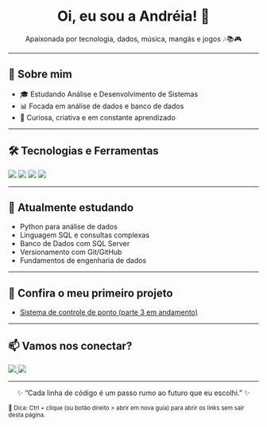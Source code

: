 <h1 align="center">Oi, eu sou a Andréia! 🌸</h1>
<p align="center">Apaixonada por tecnologia, dados, música, mangás e jogos 🎶📚🎮</p>

---

## 🚀 Sobre mim

- 🎓 Estudando Análise e Desenvolvimento de Sistemas  
- 📊 Focada em análise de dados e banco de dados  
- 🌟 Curiosa, criativa e em constante aprendizado  

---

## 🛠️ Tecnologias e Ferramentas

<p align="left">
  <img src="https://img.shields.io/badge/Python-8e44ad?style=for-the-badge&logo=python&logoColor=fff"/>
  <img src="https://img.shields.io/badge/SQL%20Server-9b59b6?style=for-the-badge&logo=microsoftsqlserver&logoColor=fff"/>
  <img src="https://img.shields.io/badge/Git-6c5ce7?style=for-the-badge&logo=git&logoColor=fff"/>
  <img src="https://img.shields.io/badge/GitHub-c56cf0?style=for-the-badge&logo=github&logoColor=fff"/>
</p>

---

## 🌱 Atualmente estudando

- Python para análise de dados  
- Linguagem SQL e consultas complexas  
- Banco de Dados com SQL Server  
- Versionamento com Git/GitHub  
- Fundamentos de engenharia de dados  

---

## 📌 Confira o meu primeiro projeto

- [Sistema de controle de ponto (parte 3 em andamento)](https://github.com/andreiasbarbosa/eletronic-timekeeping-system) 

---

## 📫 Vamos nos conectar?

<p>
  <a href="https://www.linkedin.com/in/andreiacaroline/" target="_blank">
    <img src="https://img.shields.io/badge/LinkedIn-7f8cfa?style=for-the-badge&logo=linkedin&logoColor=fff" />
  </a>
  <a href="mailto:andreia.caroline3@gmail.com">
    <img src="https://img.shields.io/badge/Email-e056fd?style=for-the-badge&logo=gmail&logoColor=fff" />
  </a>
</p>

---

<p align="center">✨ “Cada linha de código é um passo rumo ao futuro que eu escolhi.” ✨</p>
<sub>🔗 Dica: Ctrl + clique (ou botão direito > abrir em nova guia) para abrir os links sem sair desta página.</sub>
